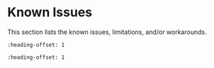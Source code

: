 # Known Issues

This section lists the known issues, limitations, and/or workarounds.

```{include} ../../../../release/known_issues/SEGGER_jlink.md
:heading-offset: 1
```

```{include} ../../../../release/known_issues/EDMA_examples.md
:heading-offset: 1
```


